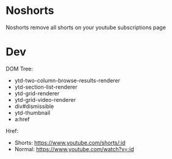 # Noshorts

Noshorts remove all shorts on your youtube subscriptions page

# Dev

DOM Tree:

- ytd-two-column-browse-results-renderer
- ytd-section-list-renderer
- ytd-grid-renderer
- ytd-grid-video-renderer
- div#dismissible
- ytd-thumbnail
- a:href

Href:

- Shorts: https://www.youtube.com/shorts/:id
- Normal: https://www.youtube.com/watch?v=:id
